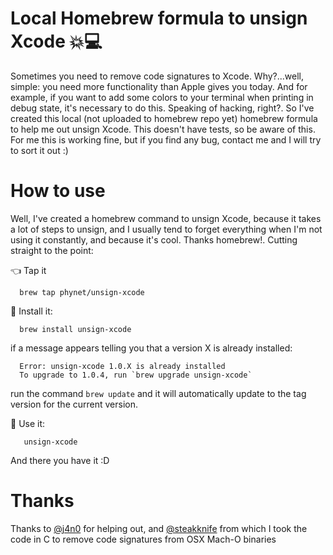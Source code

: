 # Local Homebrew formula to unsign Xcode :boom::computer:

Sometimes you need to remove code signatures to Xcode. Why?...well, simple: you need more functionality than Apple gives you today. And for example, if you want to add some colors to your terminal when printing in debug state, it's necessary to do this. Speaking of hacking, right?. So I've created this local (not uploaded to homebrew repo yet) homebrew formula to help me out unsign Xcode. This doesn't have tests, so be aware of this. For me this is working fine, but if you find any bug, contact me and I will try to sort it out :)

# How to use 

  Well, I've created a homebrew command to unsign Xcode, because it takes a lot of steps to unsign, and I usually tend to forget everything when I'm not using it constantly, and because it's cool. Thanks homebrew!. Cutting straight to the point:

:point_left:  Tap it  
 
      brew tap phynet/unsign-xcode

:floppy_disk: Install it:  

      brew install unsign-xcode

if a message appears telling you that a version X is already installed:

      Error: unsign-xcode 1.0.X is already installed
      To upgrade to 1.0.4, run `brew upgrade unsign-xcode`

run the command `brew update` and it will automatically update to the tag version for the current version.

:muscle: Use it:

       unsign-xcode
 
And there you have it :D

# Thanks

Thanks to [@j4n0](https://github.com/j4n0) for helping out, and [@steakknife](https://github.com/steakknife/unsign) from which I took the code in C to remove code signatures from OSX Mach-O binaries
